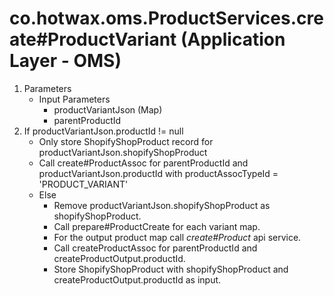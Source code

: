 # co.hotwax.oms.ProductServices.create#ProductVariant (Application Layer - OMS)
1. Parameters
    * Input Parameters
        * productVariantJson (Map)
        * parentProductId
2. If productVariantJson.productId != null
    * Only store ShopifyShopProduct record for productVariantJson.shopifyShopProduct
    * Call create#ProductAssoc for parentProductId and productVariantJson.productId with productAssocTypeId = 'PRODUCT_VARIANT'
    * Else
        * Remove productVariantJson.shopifyShopProduct as shopifyShopProduct.
        * Call prepare#ProductCreate for each variant map.
        * For the output product map call *create#Product* api service.
        * Call createProductAssoc for parentProductId and createProductOutput.productId.
        * Store ShopifyShopProduct with shopifyShopProduct and createProductOutput.productId as input.